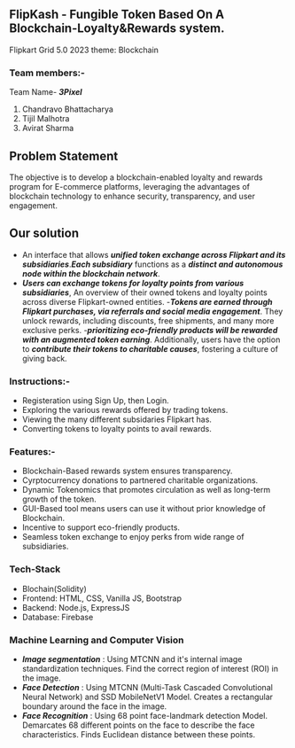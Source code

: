 ## FlipKash - Fungible Token Based On A Blockchain-Loyalty&Rewards system.
Flipkart Grid 5.0 2023 theme:  Blockchain

### Team members:-
Team Name- ***3Pixel***
1. Chandravo Bhattacharya
2. Tijil Malhotra
3. Avirat Sharma 

## Problem Statement
The objective is to develop a blockchain-enabled loyalty and rewards program for E-commerce
platforms, leveraging the advantages of blockchain technology to enhance security,
transparency, and user engagement.

## Our solution
- An interface that allows ***unified token exchange across Flipkart and its subsidiaries***.***Each subsidiary*** functions as a ***distinct and autonomous node within the blockchain network***. 
- ***Users can exchange tokens for loyalty points from various subsidiaries***, An overview of their owned tokens and loyalty points across diverse Flipkart-owned entities.
-***Tokens are earned through Flipkart purchases, via referrals and social media engagement***. They unlock rewards, including discounts, free shipments, and many more exclusive perks.
-***prioritizing eco-friendly products will be rewarded with an augmented token earning***. Additionally, users have the option to ***contribute their tokens to charitable causes***, fostering a culture of giving back.
  
### Instructions:-
- Registeration using Sign Up, then Login.
- Exploring the various rewards offered by trading tokens. 
- Viewing the many different subsidaries Flipkart has.
- Converting tokens to loyalty points to avail rewards.

### Features:-
- Blockchain-Based rewards system ensures transparency.
- Cyrptocurrency donations to partnered charitable organizations.
- Dynamic Tokenomics that promotes circulation as well as long-term growth of the token.
- GUI-Based tool means users can use it without prior knowledge of Blockchain.
- Incentive to support eco-friendly products.
- Seamless token exchange to enjoy perks from wide range of subsidiaries.

### Tech-Stack
- Blochain(Solidity)
- Frontend: HTML, CSS, Vanilla JS, Bootstrap
- Backend: Node.js, ExpressJS
- Database: Firebase

### Machine Learning and Computer Vision
- ***Image segmentation*** : Using MTCNN and it's internal image standardization techniques. Find the correct region of interest (ROI) in the image. 
- ***Face Detection*** : Using MTCNN (Multi-Task Cascaded Convolutional Neural Network) and SSD MobileNetV1 Model. Creates a rectangular boundary around the face in the image.
- ***Face Recognition*** : Using 68 point face-landmark detection Model. Demarcates 68 different points on the face to describe the face characteristics. Finds Euclidean distance between these points.

<!-- ### Our Implementation
<img src="Screenshots/1.jpeg"> 
<img src="Screenshots/2.jpeg"> 
<img src="Screenshots/3.jpeg"> 
<img src="Screenshots/4.jpeg"> 
<img src="Screenshots/5.jpeg"> 
<img src="Screenshots/6.jpeg"> 
<img src="Screenshots/7.jpeg">  -->